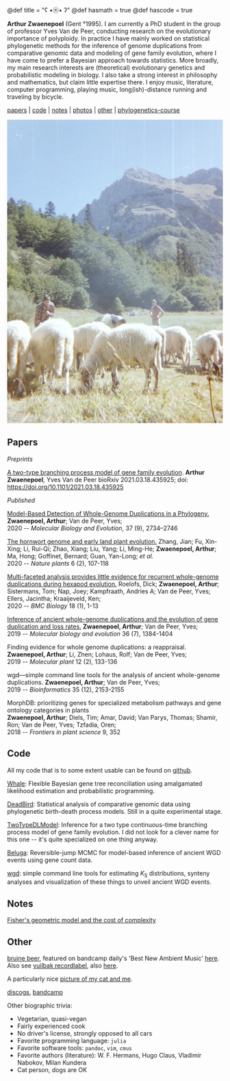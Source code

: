 @def title = "ʕ •㉨• ʔ"
@def hasmath = true
@def hascode = true

**Arthur Zwaenepoel**  (Gent °1995). I am currently a PhD student in the group
of professor Yves Van de Peer, conducting research on the evolutionary
importance of polyploidy. In practice I have mainly worked on statistical
phylogenetic methods for the inference of genome duplications from comparative
genomic data and modeling of gene family evolution, where I have come to prefer
a Bayesian approach towards statistics.  More broadly, my main research
interests are (theoretical) evolutionary genetics and probabilistic modeling in
biology. I also take a strong interest in philosophy and mathematics, but claim
little expertise there. I enjoy music, literature, computer programming,
playing music, long(ish)-distance running and traveling by bicycle.

[papers](#papers) | [code](#code) | [notes](#notes) | [photos](/pages/photos) | [other](#other) | [phylogenetics-course](/phylocourse)

![](/assets/img/schapen.jpg)


## Papers

*Preprints*

[A two-type branching process model of gene family
evolution](https://doi.org/10.1101/2021.03.18.435925). **Arthur Zwaenepoel**, Yves
Van de Peer bioRxiv 2021.03.18.435925; doi:
https://doi.org/10.1101/2021.03.18.435925


*Published*

[Model-Based Detection of Whole-Genome Duplications in a Phylogeny.](https://academic.oup.com/mbe/article/37/9/2734/5828230?guestAccessKey=1c2319f7-f8e5-4b83-878a-4c5ca9a0d35f)  
**Zwaenepoel, Arthur**; Van de Peer, Yves;  
2020 -- *Molecular Biology and Evolution*, 37 (9), 2734–2746

[The hornwort genome and early land plant evolution.](https://www.nature.com/articles/s41477-019-0588-4)
Zhang, Jian; Fu, Xin-Xing; Li, Rui-Qi; Zhao, Xiang; Liu, Yang; Li, Ming-He; **Zwaenepoel, Arthur**; Ma, Hong; Goffinet, Bernard; Guan, Yan-Long; *et al.*   
2020 -- *Nature plants* 6 (2), 107-118

[Multi-faceted analysis provides little evidence for recurrent whole-genome duplications during hexapod evolution.](https://bmcbiol.biomedcentral.com/articles/10.1186/s12915-020-00789-1)
Roelofs, Dick; **Zwaenepoel, Arthur**; Sistermans, Tom; Nap, Joey; Kampfraath, Andries A; Van de Peer, Yves; Ellers, Jacintha; Kraaijeveld, Ken;   
2020 -- *BMC Biology* 18 (1), 1-13

[Inference of ancient whole-genome duplications and the evolution of gene duplication and loss rates.](https://academic.oup.com/mbe/article/36/7/1384/5475503)
**Zwaenepoel, Arthur**; Van de Peer, Yves;   
2019 -- *Molecular biology and evolution* 36 (7), 1384-1404

Finding evidence for whole genome duplications: a reappraisal.  
**Zwaenepoel, Arthur**; Li, Zhen; Lohaus, Rolf; Van de Peer, Yves;   
2019 -- *Molecular plant* 12 (2), 133-136

wgd—simple command line tools for the analysis of ancient whole-genome duplications.
**Zwaenepoel, Arthur**; Van de Peer, Yves;   
2019 -- *Bioinformatics* 35 (12), 2153-2155

MorphDB: prioritizing genes for specialized metabolism pathways and gene ontology categories in plants  
**Zwaenepoel, Arthur**; Diels, Tim; Amar, David; Van Parys, Thomas; Shamir, Ron; Van de Peer, Yves; Tzfadia, Oren;   
2018 -- *Frontiers in plant science* 9, 352


## Code

All my code that is to some extent usable can be found on
[github](https://github.com/arzwa/wgd).

[Whale](https://github.com/arzwa/Whale.jl): Flexible Bayesian gene tree
reconciliation using amalgamated likelihood estimation and probabilistic
programming.

[DeadBird](https://github.com/arzwa/DeadBird.jl/): Statistical analysis of
comparative genomic data using phylogenetic birth-death process models. 
Still in a quite experimental stage.

[TwoTypeDLModel](https://github.com/arzwa/TwoTypeDLModel): Inference for a two
type continuous-time branching process model of gene family evolution. I did
not look for a clever name for this one -- it's quite specialized on one thing
anyway.

[Beluga](https://github.com/arzwa/Beluga.jl): Reversible-jump MCMC for
model-based inference of ancient WGD events using gene count data.

[wgd](https://github.com/arzwa/wgd): simple command line tools for estimating
$K_\mathrm{S}$ distributions, synteny analyses and visualization of these
things to unveil ancient WGD events.


## Notes

[Fisher's geometric model and the cost of complexity](posts/2021-01-01-fgm)


## Other

[bruine beer](https://bruinebeer.bandcamp.com/), featured on bandcamp
daily's 'Best New Ambient Music'
[here](https://daily.bandcamp.com/best-ambient/best-new-ambient-june-2018). Also see [vuilbak recordlabel](https://www.vuilbak.in), also
[here](https://vuilbak.github.io/).

A particularly nice [picture of my cat and me](/assets/img/ikenrik.jpg).

[discogs](https://www.discogs.com/user/dingelam),
[bandcamp](https://bandcamp.com/bruinebeer)

Other biographic trivia:

- Vegetarian, quasi-vegan
- Fairly experienced cook
- No driver's license, strongly opposed to all cars
- Favorite programming language: `julia`
- Favorite software tools: `pandoc`, `vim`, `cmus`
- Favorite authors (literature): W. F. Hermans, Hugo Claus, Vladimir Nabokov, Milan Kundera
- Cat person, dogs are OK


